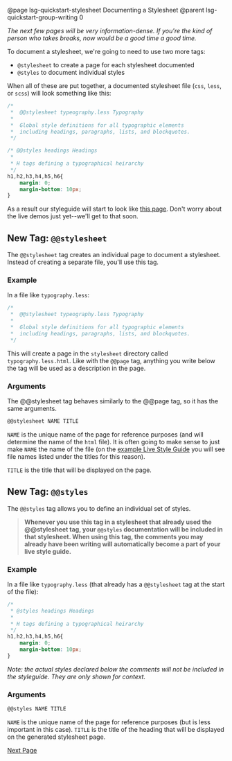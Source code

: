 @page lsg-quickstart-stylesheet Documenting a Stylesheet
@parent lsg-quickstart-group-writing 0

*The next few pages will be very information-dense. If you're the kind of person who takes breaks, now would be a good time a good time.*

To document a stylesheet, we're going to need to use two more tags:

- `@stylesheet` to create a page for each stylesheet documented
- `@styles` to document individual styles

When all of these are put together, a documented stylesheet file (`css`, `less`, or `scss`) will look something like this:

```css
/*
 *  @@stylesheet typeography.less Typography
 *  
 *  Global style definitions for all typographic elements 
 *  including headings, paragraphs, lists, and blockquotes.
 */

/* @@styles headings Headings
 *
 * H tags defining a typographical heirarchy
 */
h1,h2,h3,h4,h5,h6{
    margin: 0;
    margin-bottom: 10px;
}

```

As a result our styleguide will start to look like [this page](/examples/styles/typography.less.html). Don't worry about the live demos just yet--we'll get to that soon.

## New Tag: `@@stylesheet`

The `@@stylesheet` tag creates an individual page to document a stylesheet. Instead of creating a separate file, you'll use this tag.

### Example

In a file like `typography.less`:

```css
/*
 *  @@stylesheet typeography.less Typography
 *  
 *  Global style definitions for all typographic elements 
 *  including headings, paragraphs, lists, and blockquotes.
 */
```

This will create a page in the `stylesheet` directory called `typography.less.html`. Like with the `@@page` tag, anything you write below the tag will be used as a description in the page.

### Arguments

The @@stylesheet tag behaves similarly to the @@page tag, so it has the same arguments.

```markdown
@@stylesheet NAME TITLE
```

`NAME` is the unique name of the page for reference purposes (and will determine the name of the `html` file). It is often going to make sense to just make `NAME` the name of the file (on the [example Live Style Guide](/examples/styles/typography.less.html) you will see file names listed under the titles for this reason).

`TITLE` is the title that will be displayed on the page.

## New Tag: `@@styles`

The `@@styles` tag allows you to define an individual set of styles. 

>**Whenever you use this tag in a stylesheet that already used the @@stylesheet tag, your `@@styles` documentation will be included in that stylesheet. When using this tag, the comments you may already have been writing will automatically become a part of your live style guide.**

### Example

In a file like `typography.less` (that already has a `@@stylesheet` tag at the start of the file):

```css
/*
 * @styles headings Headings
 * 
 * H tags defining a typographical heirarchy
 */
h1,h2,h3,h4,h5,h6{
    margin: 0;
    margin-bottom: 10px;
}
```

*Note: the actual styles declared below the comments will not be included in the styleguide. They are only shown for context.*

### Arguments

```markdown
@@styles NAME TITLE
```

`NAME` is the unique name of the page for reference purposes (but is less important in this case). `TITLE` is the title of the heading that will be displayed on the generated stylesheet page.

[Next Page](/docs/lsg-quickstart-organizing.html)